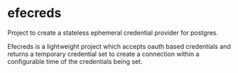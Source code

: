 # efecreds

Project to create a stateless ephemeral credential provider for postgres.

Efecreds is a lightweight project which accepts oauth based credentials and returns a temporary credential set to create a connection within a configurable time of the credentials being set.


